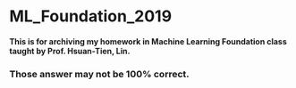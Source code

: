 # ML_Foundation_2019
#### This is for archiving my homework in Machine Learning Foundation class taught by Prof. Hsuan-Tien, Lin.
### Those answer may not be 100% correct.
